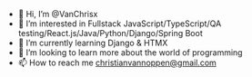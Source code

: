 - 👋 Hi, I’m @VanChrisx
- 👀 I’m interested in Fullstack JavaScript/TypeScript/QA testing/React.js/Java/Python/Django/Spring Boot
- 🌱 I’m currently learning Django & HTMX
- 💞️ I’m looking to learn more about the world of programming
- 📫 How to reach me christianvannoppen@gmail.com
<!---
VanChrisx/VanChrisx is a ✨ special ✨ repository because its `README.md` (this file) appears on your GitHub profile.
You can click the Preview link to take a look at your changes.
--->
